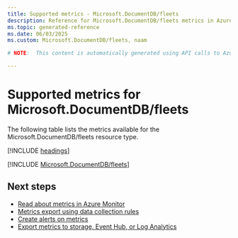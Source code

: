 ```yaml
---
title: Supported metrics - Microsoft.DocumentDB/fleets
description: Reference for Microsoft.DocumentDB/fleets metrics in Azure Monitor.
ms.topic: generated-reference
ms.date: 06/03/2025
ms.custom: Microsoft.DocumentDB/fleets, naam

# NOTE:  This content is automatically generated using API calls to Azure. Any edits made on these files will be overwritten in the next run of the script. 

---
```


  
# Supported metrics for Microsoft.DocumentDB/fleets
  
The following table lists the metrics available for the Microsoft.DocumentDB/fleets resource type.  
  
  
[!INCLUDE [headings](~/reusable-content/ce-skilling/azure/includes/azure-monitor/reference/metrics/metrics-headings.md)]  
  
 

[!INCLUDE [Microsoft.DocumentDB/fleets](~/reusable-content/ce-skilling/azure/includes/azure-monitor/reference/metrics/microsoft-documentdb-fleets-metrics-include.md)]  



## Next steps

- [Read about metrics in Azure Monitor](/azure/azure-monitor/data-platform)
- [Metrics export using data collection rules](/azure/azure-monitor/essentials/data-collection-metrics)
- [Create alerts on metrics](/azure/azure-monitor/alerts/alerts-overview)
- [Export metrics to storage, Event Hub, or Log Analytics](/azure/azure-monitor/essentials/platform-logs-overview)
